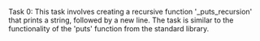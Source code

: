Task 0: This task involves creating a recursive function '_puts_recursion' that prints a string, followed by a new line. The task is similar to the functionality of the 'puts' function from the standard library.
